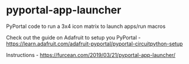 # pyportal-app-launcher
PyPortal code to run a 3x4 icon matrix to launch apps/run macros

Check out the guide on Adafruit to setup you PyPortal - https://learn.adafruit.com/adafruit-pyportal/pyportal-circuitpython-setup

Instructions - https://furcean.com/2019/03/21/pyportal-app-launcher/
